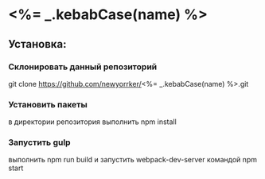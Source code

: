 <%= _.kebabCase(name) %>
===========================================

## Установка:

### Склонировать данный репозиторий
git clone https://github.com/newyorrker/<%= _.kebabCase(name) %>.git

### Установить пакеты
в директории репозитория выполнить npm install

### Запустить gulp
выполнить npm run build и запустить webpack-dev-server командой npm start